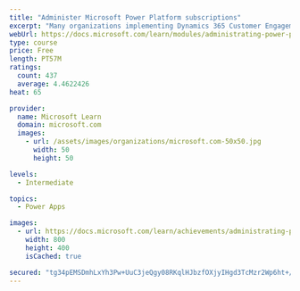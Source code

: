 ```yaml
---
title: "Administer Microsoft Power Platform subscriptions"
excerpt: "Many organizations implementing Dynamics 365 Customer Engagement apps on the Microsoft Power Platform are unaware of the amazing capabilities included with their subscription. By default, your subscription includes Microsoft Portals, Gamification, and Voice of the Customer surveys, in addition to technical capabilities like backup and restore, and integrated planning for updates and upgrades. This module focuses on showcasing the great default capabilities you have access to."
webUrl: https://docs.microsoft.com/learn/modules/administrating-power-platform-subscriptions/
type: course
price: Free
length: PT57M
ratings:
  count: 437
  average: 4.4622426
heat: 65

provider:
  name: Microsoft Learn
  domain: microsoft.com
  images:
    - url: /assets/images/organizations/microsoft.com-50x50.jpg
      width: 50
      height: 50

levels:
  - Intermediate

topics:
  - Power Apps

images:
  - url: https://docs.microsoft.com/learn/achievements/administrating-power-platform-subscriptions-social.png
    width: 800
    height: 400
    isCached: true

secured: "tg34pEMSDmhLxYh3Pw+UuC3jeQgy08RKqlHJbzfOXjyIHgd3TcMzr2Wp6ht+/N6CVApVTAXbsSq6YSDJ0IYqqR7QMQeR90kP0SDCtkCpgDX7GsfDUJxMNaeTVGQbwX4RyaHTfE4KCXg6exTyg6bdqPmz1ulo0hRh56Y1Y+9W0kblurzsIceWaMIG5Zf2gQjLxfkDjH1h31aqAUYdrHYBnE+DdfncXzSjp3OGaNZnSiEKYIPJ1yxBMG24j5du3sdBbI6K+k8AV45e3DDNcBRozboOQ+9UIzR8GR+8QKwqZad4eNDu5vwneCM2ZQosQLcX1lkeIp7e7+86gKRqjhwQ8k966cBZ3RBiksGV5JfgtT1QH+bKrqgEE4Sieapw490WiGCJ687FoF4fKcPCbErvcg==;4kypP+k4CfPF9E6U3Xp5GQ=="
---
```


